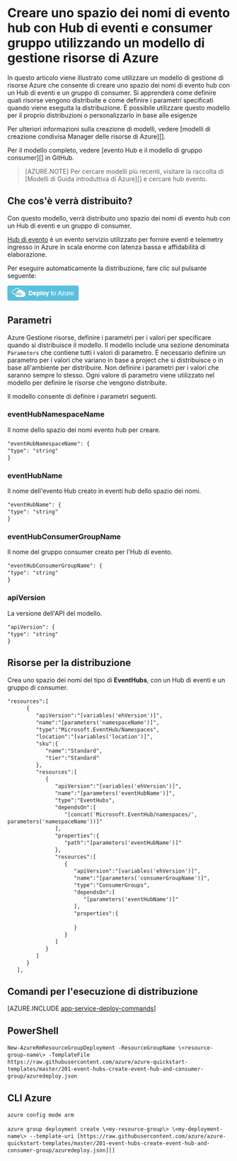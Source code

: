 <properties
    pageTitle="Creare uno spazio dei nomi di evento hub con Hub di eventi e consumer gruppo utilizzando un modello di gestione di risorse Azure | Microsoft Azure"
    description="Creare uno spazio dei nomi di evento hub Hub di eventi e un gruppo di consumer utilizzando il modello di gestione risorse di Azure"
    services="event-hubs"
    documentationCenter=".net"
    authors="sethmanheim"
    manager="timlt"
    editor=""/>

<tags
    ms.service="event-hubs"
    ms.devlang="tbd"
    ms.topic="article"
    ms.tgt_pltfrm="dotnet"
    ms.workload="na"
    ms.date="08/31/2016"
    ms.author="sethm;shvija"/>

# <a name="create-an-event-hubs-namespace-with-event-hub-and-consumer-group-using-an-azure-resource-manager-template"></a>Creare uno spazio dei nomi di evento hub con Hub di eventi e consumer gruppo utilizzando un modello di gestione risorse di Azure

In questo articolo viene illustrato come utilizzare un modello di gestione di risorse Azure che consente di creare uno spazio dei nomi di evento hub con un Hub di eventi e un gruppo di consumer. Si apprenderà come definire quali risorse vengono distribuite e come definire i parametri specificati quando viene eseguita la distribuzione. È possibile utilizzare questo modello per il proprio distribuzioni o personalizzarlo in base alle esigenze

Per ulteriori informazioni sulla creazione di modelli, vedere [modelli di creazione condivisa Manager delle risorse di Azure][].

Per il modello completo, vedere [evento Hub e il modello di gruppo consumer][] in GitHub.

>[AZURE.NOTE]
>Per cercare modelli più recenti, visitare la raccolta di [Modelli di Guida introduttiva di Azure][] e cercare hub evento.

## <a name="what-will-you-deploy"></a>Che cos'è verrà distribuito?

Con questo modello, verrà distribuito uno spazio dei nomi di evento hub con un Hub di eventi e un gruppo di consumer.

[Hub di evento](../event-hubs/event-hubs-what-is-event-hubs.md) è un evento servizio utilizzato per fornire eventi e telemetry ingresso in Azure in scala enorme con latenza bassa e affidabilità di elaborazione.

Per eseguire automaticamente la distribuzione, fare clic sul pulsante seguente:

[![Distribuire Azure](./media/event-hubs-resource-manager-namespace-event-hub/deploybutton.png)](https://portal.azure.com/#create/Microsoft.Template/uri/https%3A%2F%2Fraw.githubusercontent.com%2FAzure%2Fazure-quickstart-templates%2Fmaster%2F201-event-hubs-create-event-hub-and-consumer-group%2Fazuredeploy.json)

## <a name="parameters"></a>Parametri

Azure Gestione risorse, definire i parametri per i valori per specificare quando si distribuisce il modello. Il modello include una sezione denominata `Parameters` che contiene tutti i valori di parametro. È necessario definire un parametro per i valori che variano in base a project che si distribuisce o in base all'ambiente per distribuire. Non definire i parametri per i valori che saranno sempre lo stesso. Ogni valore di parametro viene utilizzato nel modello per definire le risorse che vengono distribuite.

Il modello consente di definire i parametri seguenti.

### <a name="eventhubnamespacename"></a>eventHubNamespaceName

Il nome dello spazio dei nomi evento hub per creare.

```
"eventHubNamespaceName": {
"type": "string"
}
```

### <a name="eventhubname"></a>eventHubName

Il nome dell'evento Hub creato in eventi hub dello spazio dei nomi.

```
"eventHubName": {
"type": "string"
}
```

### <a name="eventhubconsumergroupname"></a>eventHubConsumerGroupName

Il nome del gruppo consumer creato per l'Hub di evento.

```
"eventHubConsumerGroupName": {
"type": "string"
}
```

### <a name="apiversion"></a>apiVersion

La versione dell'API del modello.

```
"apiVersion": {
"type": "string"
}
```

## <a name="resources-to-deploy"></a>Risorse per la distribuzione

Crea uno spazio dei nomi del tipo di **EventHubs**, con un Hub di eventi e un gruppo di consumer.

```
"resources":[  
      {  
         "apiVersion":"[variables('ehVersion')]",
         "name":"[parameters('namespaceName')]",
         "type":"Microsoft.EventHub/Namespaces",
         "location":"[variables('location')]",
         "sku":{  
            "name":"Standard",
            "tier":"Standard"
         },
         "resources":[  
            {  
               "apiVersion":"[variables('ehVersion')]",
               "name":"[parameters('eventHubName')]",
               "type":"EventHubs",
               "dependsOn":[  
                  "[concat('Microsoft.EventHub/namespaces/', parameters('namespaceName'))]"
               ],
               "properties":{  
                  "path":"[parameters('eventHubName')]"
               },
               "resources":[  
                  {  
                     "apiVersion":"[variables('ehVersion')]",
                     "name":"[parameters('consumerGroupName')]",
                     "type":"ConsumerGroups",
                     "dependsOn":[  
                        "[parameters('eventHubName')]"
                     ],
                     "properties":{  

                     }
                  }
               ]
            }
         ]
      }
   ],
```

## <a name="commands-to-run-deployment"></a>Comandi per l'esecuzione di distribuzione

[AZURE.INCLUDE [app-service-deploy-commands](../../includes/app-service-deploy-commands.md)]

## <a name="powershell"></a>PowerShell

```
New-AzureRmResourceGroupDeployment -ResourceGroupName \<resource-group-name\> -TemplateFile https://raw.githubusercontent.com/azure/azure-quickstart-templates/master/201-event-hubs-create-event-hub-and-consumer-group/azuredeploy.json
```

## <a name="azure-cli"></a>CLI Azure

```
azure config mode arm

azure group deployment create \<my-resource-group\> \<my-deployment-name\> --template-uri [https://raw.githubusercontent.com/azure/azure-quickstart-templates/master/201-event-hubs-create-event-hub-and-consumer-group/azuredeploy.json][]
```

[Creazione di modelli di Manager delle risorse di Azure]: ../resource-group-authoring-templates.md
[Guida introduttiva di Azure modelli]:  https://azure.microsoft.com/documentation/templates/?term=event+hubs
[Using Azure PowerShell with Azure Resource Manager]: ../powershell-azure-resource-manager.md
[Using the Azure CLI for Mac, Linux, and Windows with Azure Resource Management]: ../xplat-cli-azure-resource-manager.md
[Modello di gruppo Hub e consumer eventi]: https://github.com/Azure/azure-quickstart-templates/blob/master/201-event-hubs-create-event-hub-and-consumer-group/
